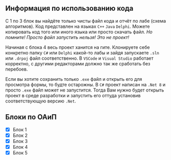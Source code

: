 ## Информация по использованию кода
С 1 по 3 блок вы найдёте только чисты файл кода и отчёт по лабе (схема алгоритмов).
Код представлен на языках `C++` `Java` `Delphi`. Можете копировать код того или иного языка 
или просто скачать файл. _Но помните! Просто файл запустить нельзя! Это не проект!_

Начиная с блока 4 весь проект ханится на гите.
Клонируете себе конкретно папку `C#` или `Delphi` какой-то лабы и зайдя запускаете `.sln` или `.drpoj` файл соответственно. 
В `VSCode` и `Visual Studio` работает корректно, с другими редакторами должно так же сработать без перебоев.

Если вы хотите сохранить только `.exe` файл и открыть его для просмотра формы, то будте остарожны. 
В `C#` проект написан на `.Net 8` и просто `.exe` файл может не запустится. 
Тогда Вам нужно будет открыть проект в среде разработки и запустить его оттуда установив соответствующую версию `.Net`. 

## Блоки по ОАиП
   - [x] Блок 1
   - [x] Блок 2
   - [x] Блок 3
   - [x] Блок 4
   - [x] Блок 5